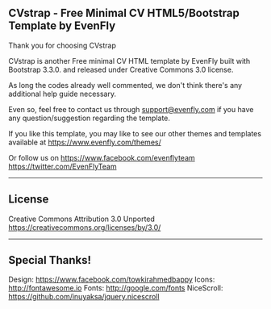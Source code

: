 CVstrap - Free Minimal CV HTML5/Bootstrap Template by EvenFly
------------------------------------

Thank you for choosing CVstrap

CVstrap is another Free minimal CV HTML template by EvenFly built with Bootstrap 3.3.0. and released under Creative Commons 3.0 license.

As long the codes already well commented, we don't think there's any additional help guide necessary.

Even so, feel free to contact us through support@evenfly.com if you have any question/suggestion regarding the template.

If you like this template, you may like to see our other themes and templates  available at https://www.evenfly.com/themes/

Or follow us on
https://www.facebook.com/evenflyteam
https://twitter.com/EvenFlyTeam


------------------------------------
License
------------------------------------
Creative Commons Attribution 3.0 Unported
https://creativecommons.org/licenses/by/3.0/


------------------------------------
Special Thanks!
------------------------------------
Design: https://www.facebook.com/towkirahmedbappy
Icons: http://fontawesome.io
Fonts: http://google.com/fonts
NiceScroll: https://github.com/inuyaksa/jquery.nicescroll

